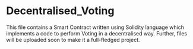 # Decentralised_Voting

This file contains a Smart Contract written using Solidity language which implements a code to perform Voting in a decentralised way.
Further, files will be uploaded soon to make it a full-fledged project.
